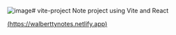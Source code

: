 ![image](https://github.com/Walbertty/vite-project/assets/52382867/6f4e76c4-24bc-4e78-a0ad-9e54ff9c9a14)# vite-project
Note project using Vite and React

[(https://walberttynotes.netlify.app)](https://walberttynotes.netlify.app)
